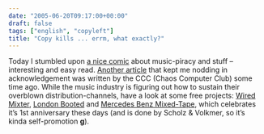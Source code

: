 ```yaml
---
date: "2005-06-20T09:17:00+00:00"
draft: false
tags: ["english", "copyleft"]
title: "Copy kills ... errm, what exactly?"
---
```

Today I stumbled upon
[a nice comic](http://www.scottmccloud.com/comics/icst/icst-6/icst-6-full.html)
about music-piracy and stuff – interesting and easy read.
[Another article](http://www.ccc.de/campaigns/boycott-musicindustry)
that kept me nodding in acknowledgement was written by the CCC
(Chaos Computer Club) some time ago. While the music industry is
figuring out how to sustain their overblown distribution-channels,
have a look at some free projects:
[Wired Mixter](http://ccmixter.org/by/Wired),
[London Booted](http://patrese4.valuehost.co.uk/londonbooted.htm)
and
[Mercedes Benz Mixed-Tape](http://www3.mercedes-benz.com/mixedtape/mixedtape.html),
which celebrates it’s 1st anniversary these days (and is done by
Scholz & Volkmer, so it’s kinda self-promotion **g**).




